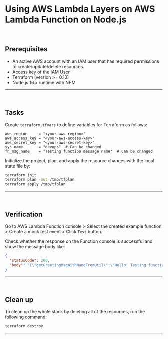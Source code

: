 # Using AWS Lambda Layers on AWS Lambda Function on Node.js 

&nbsp;

## Prerequisites

- An active AWS account with an IAM user that has required permissions to create/update/delete resources.
- Access key of the IAM User
- Terraform (version >= 0.13)
- Node.js 16.x runtime with NPM

---

&nbsp;

## Tasks

Create `terraform.tfvars` to define variables for Terraform as follows:

```
aws_region     = "<your-aws-region>"
aws_access_key = "<your-aws-access-key>"
aws_secret_key = "<your-aws-secret-key>"
sys_name       = "devops"  # Can be changed
fn_msg_name    = "Testing function message name"  # Can be changed
```

Initialize the project, plan, and apply the resource changes with the local state file by:

```sh
terraform init
terraform plan -out /tmp/tfplan
terraform apply /tmp/tfplan
```

---

&nbsp;

## Verification

Go to AWS Lambda Function console > Select the created example function > Create a mock test event > Click `Test` button.

Check whether the response on the Function console is successful and show the message body like:

```json
{
  "statusCode": 200,
  "body": "{\"getGreetingMsgWithNameFromUtil\":\"Hello! Testing function message name\",\"getGreetingMsgWithUUIDv4FromUtil\":\"Hello! a8a1eab6-e08f-4589-a29f-fef5fba05c51\",\"greetingMsgWithUUIDv4\":\"Hi! dbb3ca65-2ef5-4807-bfb7-b3de71b2c8ba\"}"
}
```

---

&nbsp;

## Clean up

To clean up the whole stack by deleting all of the resources, run the following command:

```sh
terraform destroy
```

---
